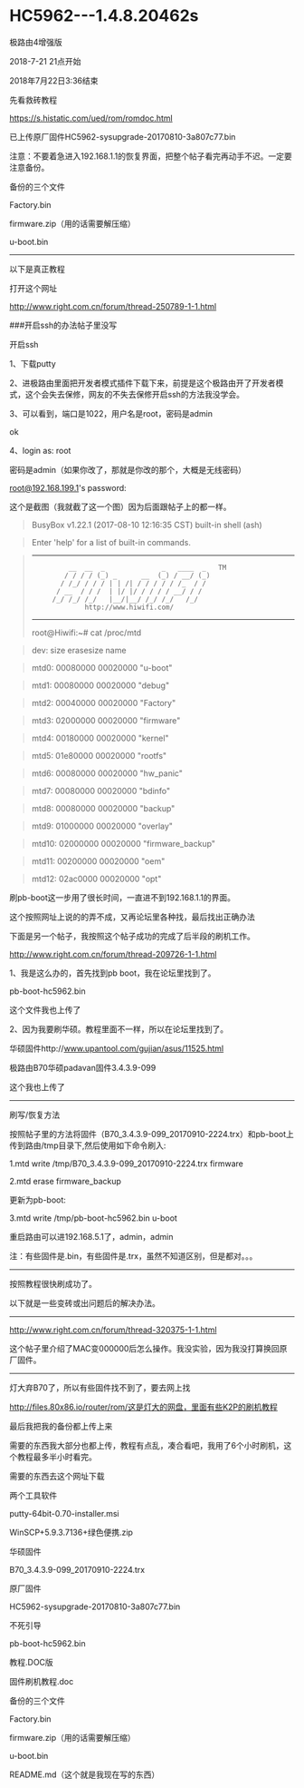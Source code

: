 # HC5962---1.4.8.20462s
极路由4增强版 

2018-7-21 21点开始 

2018年7月22日3:36结束 

先看救砖教程


https://s.histatic.com/ued/rom/romdoc.html


已上传原厂固件HC5962-sysupgrade-20170810-3a807c77.bin

注意：不要着急进入192.168.1.1的恢复界面，把整个帖子看完再动手不迟。一定要注意备份。 

备份的三个文件 

Factory.bin 

firmware.zip（用的话需要解压缩） 

u-boot.bin 

******************************************* 

以下是真正教程 

打开这个网址 

http://www.right.com.cn/forum/thread-250789-1-1.html 



###开启ssh的办法帖子里没写 

开启ssh 

1、下载putty 

2、进极路由里面把开发者模式插件下载下来，前提是这个极路由开了开发者模式，这个会失去保修，网友的不失去保修开启ssh的方法我没学会。 

3、可以看到，端口是1022，用户名是root，密码是admin 

ok 

4、login as: root 

密码是admin（如果你改了，那就是你改的那个，大概是无线密码） 

root@192.168.199.1's password: 


这个是截图（我就截了这一个图）因为后面跟帖子上的都一样。 
 
 
>BusyBox v1.22.1 (2017-08-10 12:16:35 CST) built-in shell (ash) 

>Enter 'help' for a list of built-in commands. 

>
>***********************************************************
>              __  __  _              _   ____  _   TM
>             / / / / (_) _      __  (_) / __/ (_)
>            / /_/ / / / | | /| / / / / / /_  / /
>           / __  / / /  | |/ |/ / / / / __/ / /
>          /_/ /_/ /_/   |__/|__/ /_/ /_/   /_/
>                  http://www.hiwifi.com/
>***********************************************************
>root@Hiwifi:~# cat /proc/mtd

>dev:    size   erasesize  name

>mtd0: 00080000 00020000 "u-boot"

>mtd1: 00080000 00020000 "debug"

>mtd2: 00040000 00020000 "Factory"

>mtd3: 02000000 00020000 "firmware"

>mtd4: 00180000 00020000 "kernel"

>mtd5: 01e80000 00020000 "rootfs"

>mtd6: 00080000 00020000 "hw_panic"

>mtd7: 00080000 00020000 "bdinfo"

>mtd8: 00080000 00020000 "backup"

>mtd9: 01000000 00020000 "overlay"

>mtd10: 02000000 00020000 "firmware_backup"

>mtd11: 00200000 00020000 "oem"

>mtd12: 02ac0000 00020000 "opt"



刷pb-boot这一步用了很长时间，一直进不到192.168.1.1的界面。 

这个按照网址上说的的弄不成，又再论坛里各种找，最后找出正确办法 

下面是另一个帖子，我按照这个帖子成功的完成了后半段的刷机工作。 

http://www.right.com.cn/forum/thread-209726-1-1.html 

1、我是这么办的，首先找到pb boot，我在论坛里找到了。 

pb-boot-hc5962.bin 

这个文件我也上传了 

2、因为我要刷华硕。教程里面不一样，所以在论坛里找到了。 

华硕固件http://www.upantool.com/gujian/asus/11525.html 

极路由B70华硕padavan固件3.4.3.9-099 

这个我也上传了 

***************
刷写/恢复方法 

按照帖子里的方法将固件（B70_3.4.3.9-099_20170910-2224.trx）和pb-boot上传到路由/tmp目录下,然后使用如下命令刷入: 

1.mtd write /tmp/B70_3.4.3.9-099_20170910-2224.trx firmware 

2.mtd erase firmware_backup 

更新为pb-boot: 

3.mtd write /tmp/pb-boot-hc5962.bin u-boot 

重启路由可以进192.168.5.1了，admin，admin

注：有些固件是.bin，有些固件是.trx，虽然不知道区别，但是都对。。。 

**************************** 

按照教程很快刷成功了。 

以下就是一些变砖或出问题后的解决办法。 

***************** 

http://www.right.com.cn/forum/thread-320375-1-1.html 

这个帖子里介绍了MAC变000000后怎么操作。我没实验，因为我没打算换回原厂固件。 


******************* 

灯大弃B70了，所以有些固件找不到了，要去网上找 

http://files.80x86.io/router/rom/这是灯大的网盘，里面有些K2P的刷机教程 


最后我把我的备份都上传上来 

需要的东西我大部分也都上传，教程有点乱，凑合看吧，我用了6个小时刷机，这个教程最多半小时看完。 


[](https://github.com/LiYun9/HC5962---1.4.8.20462s)


需要的东西去这个网址下载 


两个工具软件 

putty-64bit-0.70-installer.msi 

WinSCP+5.9.3.7136+绿色便携.zip 


华硕固件 

B70_3.4.3.9-099_20170910-2224.trx 


原厂固件 

HC5962-sysupgrade-20170810-3a807c77.bin 


不死引导 

pb-boot-hc5962.bin 


教程.DOC版 

固件刷机教程.doc 


备份的三个文件 

Factory.bin 

firmware.zip（用的话需要解压缩） 

u-boot.bin 


README.md（这个就是我现在写的东西） 

